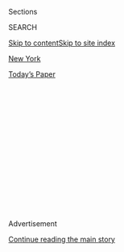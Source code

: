 <div id="app">

<div>

<div>

<div>

<div class="NYTAppHideMasthead css-1q2w90k e1suatyy0">

<div class="section css-ui9rw0 e1suatyy2">

<div class="css-eph4ug er09x8g0">

<div class="css-6n7j50">

</div>

<span class="css-1dv1kvn">Sections</span>

<div class="css-10488qs">

<span class="css-1dv1kvn">SEARCH</span>

</div>

[Skip to content](#site-content)[Skip to site index](#site-index)

</div>

<div id="masthead-section-label" class="css-1wr3we4 eaxe0e00">

[New
York](https://www.nytimes.com/section/nyregion)

</div>

<div class="css-10698na e1huz5gh0">

</div>

</div>

<div id="masthead-bar-one" class="section hasLinks css-15hmgas e1csuq9d3">

<div class="css-uqyvli e1csuq9d0">

</div>

<div class="css-1uqjmks e1csuq9d1">

</div>

<div class="css-9e9ivx">

[](https://myaccount.nytimes.com/auth/login?response_type=cookie&client_id=vi)

</div>

<div class="css-1bvtpon e1csuq9d2">

[Today’s
Paper](https://www.nytimes.com/section/todayspaper)

</div>

</div>

</div>

</div>

<div data-aria-hidden="false">

<div id="site-content" data-role="main">

<div>

<div class="css-1aor85t" style="opacity:0.000000001;z-index:-1;visibility:hidden">

<div class="css-1hqnpie">

<div class="css-epjblv">

<span class="css-17xtcya">[New
York](/section/nyregion)</span><span class="css-x15j1o">|</span><span class="css-fwqvlz">Disputed
Ballots Must Be Counted in N.Y. Congressional Race, U.S. Judge
Rules</span>

</div>

<div class="css-k008qs">

<div class="css-1iwv8en">

<span class="css-18z7m18"></span>

<div>

</div>

</div>

<span class="css-1n6z4y">https://nyti.ms/3hZwdnA</span>

<div class="css-1705lsu">

<div class="css-4xjgmj">

<div class="css-4skfbu" data-role="toolbar" data-aria-label="Social Media Share buttons, Save button, and Comments Panel with current comment count" data-testid="share-tools">

  - 
  - 
  - 
  - 
    
    <div class="css-6n7j50">
    
    </div>

  - 
  - 

</div>

</div>

</div>

</div>

</div>

</div>

<div id="NYT_TOP_BANNER_REGION" class="css-13pd83m">

</div>

<div id="top-wrapper" class="css-1sy8kpn">

<div id="top-slug" class="css-l9onyx">

Advertisement

</div>

[Continue reading the main
story](#after-top)

<div class="ad top-wrapper" style="text-align:center;height:100%;display:block;min-height:250px">

<div id="top" class="place-ad" data-position="top" data-size-key="top">

</div>

</div>

<div id="after-top">

</div>

</div>

<div>

<div id="sponsor-wrapper" class="css-1hyfx7x">

<div id="sponsor-slug" class="css-19vbshk">

Supported by

</div>

[Continue reading the main
story](#after-sponsor)

<div id="sponsor" class="ad sponsor-wrapper" style="text-align:center;height:100%;display:block">

</div>

<div id="after-sponsor">

</div>

</div>

<div class="css-186x18t">

</div>

<div class="css-1vkm6nb ehdk2mb0">

# Disputed Ballots Must Be Counted in N.Y. Congressional Race, U.S. Judge Rules

</div>

Delays continue in a race that remains undecided six weeks after a
Democratic primary in which Representative Carolyn B. Maloney faced off
against a
challenger.

<div class="css-79elbk" data-testid="photoviewer-wrapper">

<div class="css-z3e15g" data-testid="photoviewer-wrapper-hidden">

</div>

<div class="css-1a48zt4 ehw59r15" data-testid="photoviewer-children">

![<span class="css-16f3y1r e13ogyst0" data-aria-hidden="true">Representative
Carolyn B. Maloney is leading her Democratic challenger by some 3,700
votes.</span><span class="css-cnj6d5 e1z0qqy90" itemprop="copyrightHolder"><span class="css-1ly73wi e1tej78p0">Credit...</span><span><span>Andrew
Harnik/Associated
Press</span></span></span>](https://static01.nyt.com/images/2020/08/03/nyregion/03NYVIRUS-MALONEY1/merlin_175075239_62139f30-e9b4-491f-a064-2eb09e167f11-articleLarge.jpg?quality=75&auto=webp&disable=upscale)

</div>

</div>

<div class="css-18e8msd">

<div class="css-vp77d3 epjyd6m0">

<div class="css-hus3qt ey68jwv0" data-aria-hidden="true">

[![Jesse
McKinley](https://static01.nyt.com/images/2018/02/20/multimedia/author-jesse-mckinley/author-jesse-mckinley-thumbLarge.jpg
"Jesse McKinley")](https://www.nytimes.com/by/jesse-mckinley)

</div>

<div class="css-1baulvz">

By [<span class="css-1baulvz last-byline" itemprop="name">Jesse
McKinley</span>](https://www.nytimes.com/by/jesse-mckinley)

</div>

</div>

  - 
    
    <div class="css-ld3wwf e16638kd2">
    
    Aug. 3,
    2020
    
    </div>

  - 
    
    <div class="css-4xjgmj">
    
    <div class="css-d8bdto" data-role="toolbar" data-aria-label="Social Media Share buttons, Save button, and Comments Panel with current comment count" data-testid="share-tools">
    
      - 
      - 
      - 
      - 
        
        <div class="css-6n7j50">
        
        </div>
    
      - 
      - 
    
    </div>
    
    </div>

</div>

</div>

<div class="section meteredContent css-1r7ky0e" name="articleBody" itemprop="articleBody">

<div class="css-1fanzo5 StoryBodyCompanionColumn">

<div class="css-53u6y8">

A federal judge in Manhattan ruled late Monday that at least 1,000
disputed ballots in a closely watched Democratic congressional primary
should be counted, upending a race that remains undecided six weeks
after the election and that has drawn the attention of President Trump
and [embarrassed the New York City Board of
Elections](https://www.nytimes.com/2020/08/03/nyregion/nyc-mail-ballots-voting.html).

The ruling, by Judge Analisa Torres of Federal District Court in
Manhattan, may not affect the outcome in the June 23 primary.
Representative Carolyn B. Maloney is leading her Democratic challenger,
Suraj Patel, by some 3,700 votes, and the judge’s decision was narrowly
drawn to force the counting of only a portion of the 12,500 disputed
absentee ballots.

Still, the judge’s decision is the latest twist in a race that has been
used by the president to cast doubts on the efficacy of vote-by-mail
systems nationwide, even as he trails in polls in his bid for
re-election. The coronavirus outbreak has prompted states across the
nation to consider expanding mail-in voting for the general election in
November, as public health officials worry that convening at polling
locations may spread the disease.

</div>

</div>

<div class="css-79elbk" data-testid="photoviewer-wrapper">

<div class="css-z3e15g" data-testid="photoviewer-wrapper-hidden">

</div>

<div class="css-1a48zt4 ehw59r15" data-testid="photoviewer-children">

![<span class="css-16f3y1r e13ogyst0" data-aria-hidden="true">Suraj
Patel challenged Ms. Maloney in the Democratic primary, which was held
on June
23.</span><span class="css-cnj6d5 e1z0qqy90" itemprop="copyrightHolder"><span class="css-1ly73wi e1tej78p0">Credit...</span><span>Idris
Solomon for The New York
Times</span></span>](https://static01.nyt.com/images/2020/08/03/nyregion/03NYVIRUS-MALONEY2/merlin_173559594_e41ae70e-5b4f-4e11-85cb-612556f38755-articleLarge.jpg?quality=75&auto=webp&disable=upscale)

</div>

</div>

<div class="css-1fanzo5 StoryBodyCompanionColumn">

<div class="css-53u6y8">

On Monday, Mr. Trump said that Ms. Maloney’s race was “a mess” and “a
total disaster,” and suggested that it should be “rerun.”

</div>

</div>

<div class="css-1fanzo5 StoryBodyCompanionColumn">

<div class="css-53u6y8">

“They’re six weeks into it now,” Mr. Trump said. “They have no clue
what’s going on.”

Under Judge Torres’s decision, ballots received the day after Election
Day — June 24 — will be counted “without regard to whether such ballots
are postmarked by June 23.” Mr. Patel estimates that this amounts to
about 1,200 ballots, which would not be enough for him to overtake Ms.
Maloney. Ballots that were received by June 25 — two days after the
election deadline — would also be valid, so long as they did not have a
postmark later than June 23.

In sworn testimony last week, postal officials conceded that their
system of identifying and postmarking ballots — a critical element in
determining whether ballots were sent by the Election Day deadline — was
not foolproof, and that some ballots had not been postmarked.

Late Monday, Mr. Patel lauded the judge’s decision, casting it as a
warning about possible complications in the general election. “This is
no longer a Democratic or a Republican fight, this is not an
establishment versus progressive fight,” he said. “This is now a fight
for the voting rights of millions in a pandemic.”

Ms. Maloney said in a statement released on Tuesday morning that she
welcomed the judge’s decision, and called on Mr. Patel to concede.

</div>

</div>

<div class="css-1fanzo5 StoryBodyCompanionColumn">

<div class="css-53u6y8">

“It is regrettable that my former opponent has become President Trump’s
mouthpiece in disparaging mail voting by making unsupported claims of
many thousands of ballots being invalidated,” she said. “The true facts
show a smaller number that had no effect on the results.”

Mr. Trump has cited the primary contest in New York City as evidence for
his unfounded claims that mail-in voting is susceptible to fraud. There
is no evidence that the primary results were tainted by criminal
malfeasance, according to a wide array of election officials and
representatives of campaigns.

While the outcomes have been unknown for weeks in Ms. Maloney’s race —
in the 12th Congressional District, which includes parts of Manhattan,
Queens and Brooklyn — and another race in a nearby district in the
Bronx, the cause of the delays is clear.

In late April, Gov. Andrew M. Cuomo, a third-term Democrat, [ordered a
wide
expansion](https://www.governor.ny.gov/news/amid-ongoing-covid-19-pandemic-governor-cuomo-issues-executive-order-make-sure-every-new-yorker)
of access to absentee voting as the state reeled from the pandemic,
which has killed more than 30,000 people in New York. But local boards
of election were unprepared for the crush of ballots they received: Over
400,000 were cast in New York City alone, more than were submitted
across the entire state in 2018.

Working with a model geared toward machine counts of in-person ballots,
the city’s Board of Elections was overwhelmed by the number of mailed
ballots and constricted by state law that sets precise guidelines for
counting such ballots, which typically make up just a small fraction of
the total number of votes.

While Judge Torres ruled on ballots that were disputed over a postmark,
thousands of others have already been disqualified for minor errors such
as missing signatures on envelopes or envelopes sealed with tape rather
than saliva.

In her decision, Judge Torres also opened the door for possible
consideration of ballots received as late as June 30 if they could
decide the race.

</div>

</div>

<div class="css-1fanzo5 StoryBodyCompanionColumn">

<div class="css-53u6y8">

In the June 23 primary, the outcomes of some races were determined or
codified by absentee votes, including several victories for [the
progressive wing of the Democratic
Party](https://www.nytimes.com/2020/07/24/nyregion/progressive-primaries-ny-legislature.html?searchResultPosition=1)
in New York, a deep blue state.

But the slow pace of counting in New York City has drawn the scorn of
the president, as well as concern from Mr. Cuomo, who has clashed with
Mr. Trump on multiple occasions and predicted his defeat in November.

On Saturday, Mr. Cuomo said that he had offered to assist local election
boards — such as New York City’s — with national guard personnel in the
June primary, but had not sent any such personnel for help.

</div>

</div>

</div>

<div>

</div>

<div>

</div>

<div>

</div>

<div>

<div id="bottom-wrapper" class="css-1ede5it">

<div id="bottom-slug" class="css-l9onyx">

Advertisement

</div>

[Continue reading the main
story](#after-bottom)

<div id="bottom" class="ad bottom-wrapper" style="text-align:center;height:100%;display:block;min-height:90px">

</div>

<div id="after-bottom">

</div>

</div>

</div>

</div>

</div>

## Site Index

<div>

</div>

## Site Information Navigation

  - [© <span>2020</span> <span>The New York Times
    Company</span>](https://help.nytimes.com/hc/en-us/articles/115014792127-Copyright-notice)

<!-- end list -->

  - [NYTCo](https://www.nytco.com/)
  - [Contact
    Us](https://help.nytimes.com/hc/en-us/articles/115015385887-Contact-Us)
  - [Work with us](https://www.nytco.com/careers/)
  - [Advertise](https://nytmediakit.com/)
  - [T Brand Studio](http://www.tbrandstudio.com/)
  - [Your Ad
    Choices](https://www.nytimes.com/privacy/cookie-policy#how-do-i-manage-trackers)
  - [Privacy](https://www.nytimes.com/privacy)
  - [Terms of
    Service](https://help.nytimes.com/hc/en-us/articles/115014893428-Terms-of-service)
  - [Terms of
    Sale](https://help.nytimes.com/hc/en-us/articles/115014893968-Terms-of-sale)
  - [Site
    Map](https://spiderbites.nytimes.com)
  - [Help](https://help.nytimes.com/hc/en-us)
  - [Subscriptions](https://www.nytimes.com/subscription?campaignId=37WXW)

</div>

</div>

</div>

</div>
